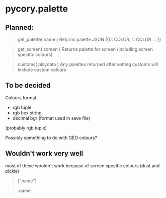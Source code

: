 # pycory.palette

## Planned:

> get_palette( name )
Returns palette JSON ({0: COLOR, 1: COLOR ... })

> get_screen( screen )
Returns palette for screen (including screen specific colours)

> customs( playdata )
Any palettes returned after setting customs will include custom colours

## To be decided

Colours format,
- rgb tuple
- rgb hex string
- decimal bgr (format used in save file)

(probably rgb tuple)

Possibly something to do with GEO colours?

## Wouldn't work very well

most of these wouldn't work because of screen specific colours (dust and pickle)

> ["name"]

> .name